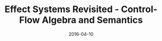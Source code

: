 ---
type: article
authors:
  - Alan Mycroft
  - Dominic Orchard
  - Tomas Petricek
title: "Effect Systems Revisited - Control-Flow Algebra and Semantics"
venue: "Semantics, Logics, and Calculi (Festschrift for Hanne Riis Nielson and Flemming Nielson) LNCS, 2016"
note: "Semantics, Logics, and Calculi (Essays Dedicated to Hanne Riis Nielson and Flemming Nielson
on the Occasion of Their 60th Birthdays) LNCS 9560, 2016"
date: 2016-04-10
resource:
  pdf-url: https://www.cs.kent.ac.uk/people/staff/dao7/publ/effects-revisited.pdf
  bibtex: 2016-effects
---